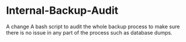 # Internal-Backup-Audit
A change
A bash script to audit the whole backup process to make sure there is no issue in any
part of the process such as database dumps.
